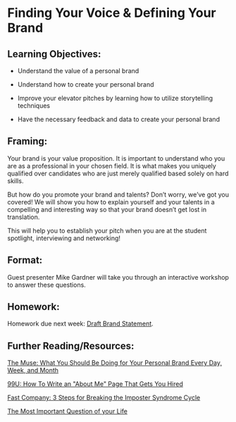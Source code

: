# Finding Your Voice & Defining Your Brand

## Learning Objectives:

* Understand the value of a personal brand

* Understand how to create your personal brand

* Improve your elevator pitches by learning how to utilize storytelling techniques

* Have the necessary feedback and data to create your personal brand

## Framing:

Your brand is your value proposition. It is important to understand who you are as a professional in your chosen field. It is what makes you uniquely qualified over candidates who are just merely qualified based solely on hard skills.

But how do you promote your brand and talents? Don’t worry, we’ve got you covered!  We will show you how to explain yourself and your talents in a compelling and interesting way so that your brand doesn’t get lost in translation.

This will help you to establish your pitch when you are at the student spotlight, interviewing and networking! 

## Format: 

Guest presenter Mike Gardner will take you through an interactive workshop to answer these questions.

## Homework: 

Homework due next week: [Draft Brand Statement](https://git.generalassemb.ly/DSI-EAST-1/draft-brand-statement/tree/master). 

## Further Reading/Resources:

[The Muse: What You Should Be Doing for Your Personal Brand Every Day, Week, and Month](https://www.themuse.com/advice/what-you-should-be-doing-for-your-personal-brand-every-day-week-and-month?utm_source=Sailthru&utm_medium=email&utm_campaign=What%20You%20Should%20Be%20Doing%20for%20Your%20Personal%20Brand%20Every%20Day%2C%20Week%2C%20and%20Month&utm_term=Daily%20Email%20List)

[99U: How To Write an "About Me" Page That Gets You Hired](http://99u.com/articles/51669/how-to-write-about-me-section?utm_source=Sailthru&utm_medium=email&utm_campaign=%2A%20New%20BOTW%20Template%209/13/15&utm_term=Sunday%20-%20Best%20of%20The%20Web)

[Fast Company: 3 Steps for Breaking the Imposter Syndrome Cycle](http://www.fastcompany.com/3057504/work-smart/3-steps-for-breaking-the-imposter-syndrome-cycle?utm_source=mailchimp&utm_medium=email&utm_campaign=colead-daily-newsletter-featured&position=1&partner=newsletter&campaign_date=03082016)

[The Most Important Question of your Life](https://markmanson.net/question)


